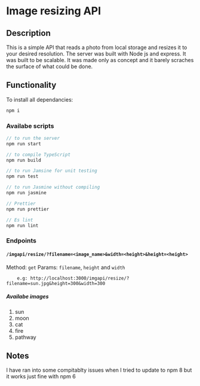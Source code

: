 # Image resizing API

## Description

This is a simple API that reads a photo from local storage and resizes it to your desired resolution.
The server was built with Node js and express. It was built to be scalable. It was made only as concept and it barely scraches the surface of what could be done.

## Functionality

To install all dependancies:

```javaScript
npm i
```

### Availabe scripts

```javaScript
// to run the server
npm run start

// to compile TypeScript
npm run build

// to run Jamsine for unit testing
npm run test

// to run Jasmine without compiling
npm run jasmine

// Prettier
npm run prettier

// Es lint
npm run lint
```

### Endpoints

#### `/imgapi/resize/?filename=<image_name>&width=<height>&height=<height>`

Method: `get`
Params: `filename`, `height` and `width`

        e.g: http://localhost:3000/imgapi/resize/?filename=sun.jpg&height=300&width=300

##### Availabe images

1. sun
2. moon
3. cat
4. fire
5. pathway

## Notes

I have ran into some compitablty issues when I tried to update to npm 8 but it works just fine with npm 6
